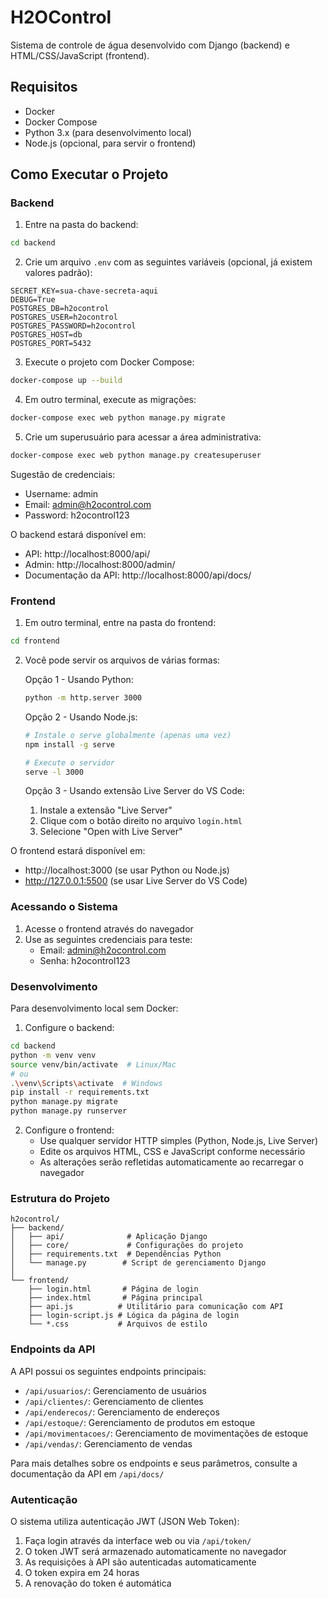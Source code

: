 # H2OControl

Sistema de controle de água desenvolvido com Django (backend) e HTML/CSS/JavaScript (frontend).

## Requisitos

- Docker
- Docker Compose
- Python 3.x (para desenvolvimento local)
- Node.js (opcional, para servir o frontend)

## Como Executar o Projeto

### Backend

1. Entre na pasta do backend:
```bash
cd backend
```

2. Crie um arquivo `.env` com as seguintes variáveis (opcional, já existem valores padrão):
```
SECRET_KEY=sua-chave-secreta-aqui
DEBUG=True
POSTGRES_DB=h2ocontrol
POSTGRES_USER=h2ocontrol
POSTGRES_PASSWORD=h2ocontrol
POSTGRES_HOST=db
POSTGRES_PORT=5432
```

3. Execute o projeto com Docker Compose:
```bash
docker-compose up --build
```

4. Em outro terminal, execute as migrações:
```bash
docker-compose exec web python manage.py migrate
```

5. Crie um superusuário para acessar a área administrativa:
```bash
docker-compose exec web python manage.py createsuperuser
```
Sugestão de credenciais:
- Username: admin
- Email: admin@h2ocontrol.com
- Password: h2ocontrol123

O backend estará disponível em:
- API: http://localhost:8000/api/
- Admin: http://localhost:8000/admin/
- Documentação da API: http://localhost:8000/api/docs/

### Frontend

1. Em outro terminal, entre na pasta do frontend:
```bash
cd frontend
```

2. Você pode servir os arquivos de várias formas:

   Opção 1 - Usando Python:
   ```bash
   python -m http.server 3000
   ```

   Opção 2 - Usando Node.js:
   ```bash
   # Instale o serve globalmente (apenas uma vez)
   npm install -g serve
   
   # Execute o servidor
   serve -l 3000
   ```

   Opção 3 - Usando extensão Live Server do VS Code:
   1. Instale a extensão "Live Server"
   2. Clique com o botão direito no arquivo `login.html`
   3. Selecione "Open with Live Server"

O frontend estará disponível em:
- http://localhost:3000 (se usar Python ou Node.js)
- http://127.0.0.1:5500 (se usar Live Server do VS Code)

### Acessando o Sistema

1. Acesse o frontend através do navegador
2. Use as seguintes credenciais para teste:
   - Email: admin@h2ocontrol.com
   - Senha: h2ocontrol123

### Desenvolvimento

Para desenvolvimento local sem Docker:

1. Configure o backend:
```bash
cd backend
python -m venv venv
source venv/bin/activate  # Linux/Mac
# ou
.\venv\Scripts\activate  # Windows
pip install -r requirements.txt
python manage.py migrate
python manage.py runserver
```

2. Configure o frontend:
   - Use qualquer servidor HTTP simples (Python, Node.js, Live Server)
   - Edite os arquivos HTML, CSS e JavaScript conforme necessário
   - As alterações serão refletidas automaticamente ao recarregar o navegador

### Estrutura do Projeto

```
h2ocontrol/
├── backend/
│   ├── api/              # Aplicação Django
│   ├── core/             # Configurações do projeto
│   ├── requirements.txt  # Dependências Python
│   └── manage.py        # Script de gerenciamento Django
│
└── frontend/
    ├── login.html       # Página de login
    ├── index.html       # Página principal
    ├── api.js          # Utilitário para comunicação com API
    ├── login-script.js # Lógica da página de login
    └── *.css           # Arquivos de estilo
```

### Endpoints da API

A API possui os seguintes endpoints principais:

- `/api/usuarios/`: Gerenciamento de usuários
- `/api/clientes/`: Gerenciamento de clientes
- `/api/enderecos/`: Gerenciamento de endereços
- `/api/estoque/`: Gerenciamento de produtos em estoque
- `/api/movimentacoes/`: Gerenciamento de movimentações de estoque
- `/api/vendas/`: Gerenciamento de vendas

Para mais detalhes sobre os endpoints e seus parâmetros, consulte a documentação da API em `/api/docs/`

### Autenticação

O sistema utiliza autenticação JWT (JSON Web Token):
1. Faça login através da interface web ou via `/api/token/`
2. O token JWT será armazenado automaticamente no navegador
3. As requisições à API são autenticadas automaticamente
4. O token expira em 24 horas
5. A renovação do token é automática
